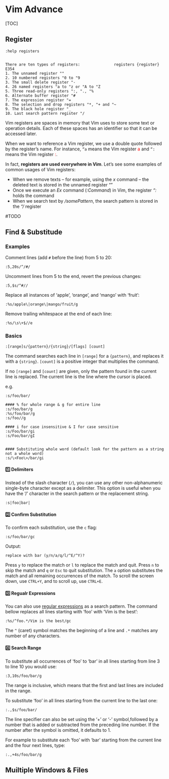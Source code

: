 # Vim Advance

[TOC]



## Register
```shell
:help registers


There are ten types of registers:               registers {register} E354
1. The unnamed register ""
2. 10 numbered registers "0 to "9
3. The small delete register "-
4. 26 named registers "a to "z or "A to "Z
5. Three read-only registers ":, "., "%
6. Alternate buffer register "#
7. The expression register "=
8. The selection and drop registers "*, "+ and "~
9. The black hole register "_
10. Last search pattern register "/
```

Vim registers are spaces in memory that Vim uses to store some text or operation details. Each of these spaces has an identifier so that it can be accessed later.

When we want to reference a Vim register, we use a double quote followed by the register’s name. For instance, `“a` means the Vim register <span style="color:red">a</span> and `“:` means the Vim register <span style="color:red">:</span>.

In fact, **registers are used everywhere in Vim**. Let’s see some examples of common usages of Vim registers:
- When we remove texts – for example, using the *x* command – the deleted text is stored in the unnamed register “”
- Once we execute an *Ex* command (*:Command*) in Vim, the register *“:* holds the command
- When we search text by */somePattern*, the search pattern is stored in the *“/* register

#TODO 


[Using Vim Registers]: https://www.baeldung.com/linux/vim-registers
[Vim registers: The basics and beyond]: https://www.brianstorti.com/vim-registers/



## Find & Substitude
### Examples 
Comment lines (add `#` before the line) from 5 to 20:
```vi
:5,20s/^/#/
```

Uncomment lines from 5 to the end, revert the previous changes:
```vi
:5,$s/^#//
```

Replace all instances of ‘apple’, ‘orange’, and ‘mango’ with ‘fruit’:
```vi
:%s/apple\|orange\|mango/fruit/g
```

Remove trailing whitespace at the end of each line:
```vi
:%s/\s\+$//e
```


### Basics
``` vim
:[range]s/{pattern}/{string}/[flags] [count]
```

The command searches each line in `[range]` for a `{pattern}`, and replaces it with a `{string}`. `[count]` is a positive integer that multiplies the command.

If no `[range]` and `[count]` are given, only the pattern found in the current line is replaced. The current line is the line where the cursor is placed.

e.g.

```vim
:s/foo/bar/

#### % for whole range & g for entire line
:s/foo/bar/g
:%s/foo/bar/g
:s/foo//g

#### i for case insensitive & I for case sensitive
:s/Foo/bar/gi
:s/Foo/bar/gI


#### Substituting whole word (default look for the pattern as a string not a whole word)
:s/\<Foo\>/bar/gi
```


#### 1️⃣ Delimiters
Instead of the slash character (`/`), you can use any other non-alphanumeric single-byte character except as a delimiter. This option is useful when you have the ‘/’ character in the search pattern or the replacement string.
```vim
:s|foo|bar|
```


#### 2️⃣ Confirm Substitution
To confirm each substitution, use the `c` flag:
```vi
:s/foo/bar/gc
```
Output:
``` vim
replace with bar (y/n/a/q/l/^E/^Y)?
```
Press `y` to replace the match or `l` to replace the match and quit. Press `n` to skip the match and `q` or `Esc` to quit substitution. The `a` option substitutes the match and all remaining occurrences of the match. To scroll the screen down, use `CTRL+Y`, and to scroll up, use `CTRL+E`.


#### 3️⃣ Regualr Expressions
You can also use [regular expressions](https://linuxize.com/post/regular-expressions-in-grep/) as a search pattern. The command bellow replaces all lines starting with ‘foo’ with ‘Vim is the best’:
```vim
:%s/^foo.*/Vim is the best/gc
```
The `^` (caret) symbol matches the beginning of a line and `.*` matches any number of any characters.


#### 4️⃣ Search Range
To substitute all occurrences of ‘foo’ to ‘bar’ in all lines starting from line 3 to line 10 you would use:
```vim
:3,10s/foo/bar/g
```
The range is inclusive, which means that the first and last lines are included in the range.

To substitute ‘foo’ in all lines starting from the current line to the last one:
```vi
:.,$s/foo/bar/
```

The line specifier can also be set using the ‘+’ or ‘-’ symbol,followed by a number that is added or subtracted from the preceding line number. If the number after the symbol is omitted, it defaults to 1.

For example to substitute each ‘foo’ with ‘bar’ starting from the current line and the four next lines, type:

```vi
:.,+4s/foo/bar/g
```


[Find and Replace in Vim / Vi]: https://linuxize.com/post/vim-find-replace/#search-range



## Muiltiple Windows & Files



[How To Edit Multiple Files Using Vim Editor]: https://ostechnix.com/how-to-edit-multiple-files-using-vim-editor/
[vim打开多窗口、多文件之间的切换]: https://blog.csdn.net/qq_22716879/article/details/50810449